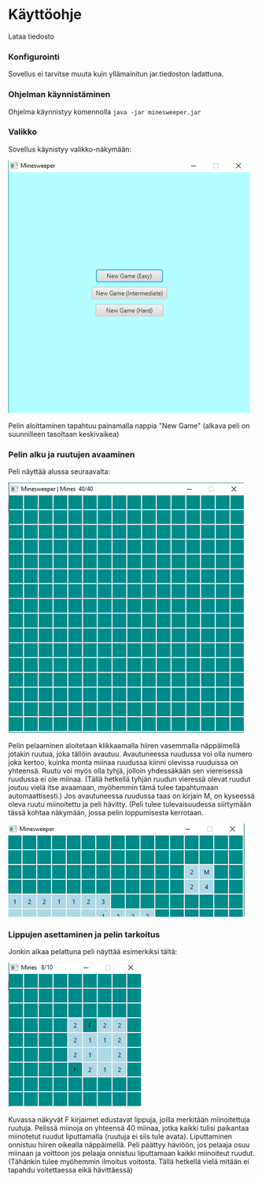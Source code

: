 # Käyttöohje

Lataa tiedosto []()

### Konfigurointi
Sovellus ei tarvitse muuta kuin yllämainitun jar.tiedoston ladattuna.

### Ohjelman käynnistäminen
Ohjelma käynnistyy komennolla ```java -jar minesweeper.jar```

### Valikko
Sovellus käynistyy valikko-näkymään:

![Valikkonäkymä](https://github.com/Viannaiv/otm-harjoitustyo/blob/master/dokumentaatio/kuvat/menu.PNG)

Pelin aloittaminen tapahtuu painamalla nappia "New Game" (alkava peli on suunnilleen tasoltaan keskivaikea)

### Pelin alku ja ruutujen avaaminen
Peli näyttää alussa seuraavalta: 

![Pelin alku](https://github.com/Viannaiv/otm-harjoitustyo/blob/master/dokumentaatio/kuvat/starting.PNG)

Pelin pelaaminen aloitetaan klikkaamalla hiiren vasemmalla näppäimellä jotakin ruutua, joka tällöin avautuu.
Avautuneessa ruudussa voi olla numero joka kertoo, kuinka monta miinaa ruudussa kiinni olevissa ruuduissa on yhteensä. 
Ruutu voi myös olla tyhjä, jolloin yhdessäkään sen viereisessä ruudussa ei ole miinaa. (Tällä hetkellä tyhjän ruudun vieressä olevat ruudut joutuu vielä itse avaamaan, myöhemmin tämä tulee tapahtumaan automaattisesti.) Jos avautuneessa ruudussa taas on kirjain M, on kyseessä oleva ruutu miinoitettu ja peli hävitty. (Peli tulee tulevaisuudessa siirtymään tässä kohtaa näkymään, jossa pelin loppumisesta kerrotaan.

![Pelin päättyminen miinaan](https://github.com/Viannaiv/otm-harjoitustyo/blob/master/dokumentaatio/kuvat/mine.PNG)

### Lippujen asettaminen ja pelin tarkoitus
Jonkin aikaa pelattuna peli näyttää esimerkiksi tältä:

![Peli](https://github.com/Viannaiv/otm-harjoitustyo/blob/master/dokumentaatio/kuvat/playing.PNG)

Kuvassa näkyvät F kirjaimet edustavat lippuja, joilla merkitään miinoitettuja ruutuja. Pelissä miinoja on yhteensä 40 miinaa, jotka kaikki tulisi paikantaa miinotetut ruudut liputtamalla (ruutuja ei siis tule avata). Liputtaminen onnistuu hiiren oikealla näppäimellä. Peli päättyy häviöön, jos pelaaja osuu miinaan ja voittoon jos pelaaja onnistuu liputtamaan kaikki miinoiteut ruudut. (Tähänkin tulee myöhemmin ilmoitus voitosta. Tällä hetkellä vielä mitään ei tapahdu voitettaessa eikä hävittäessä)
